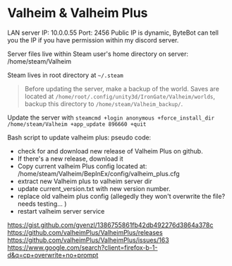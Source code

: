 # Valheim & Valheim Plus
LAN server IP: 10.0.0.55
Port: 2456
Public IP is dynamic, ByteBot can tell you the IP if you have permission within my discord server. 

Server files live within Steam user's home directory on server: /home/steam/Valheim

Steam lives in root directory at `~/.steam` 

>Before updating the server, make a backup of the world. Saves are located at `/home/root/.config/unity3d/IronGate/Valheim/worlds`, backup this directory to `/home/steam/Valheim_backup/`. 

Update the server with `steamcmd +login anonymous +force_install_dir /home/steam/Valheim +app_update 896660 +quit`

Bash script to update valheim plus: 
pseudo code: 
- check for and download new release of Valheim Plus on github. 
- If there's a new release, download it
- Copy current valheim Plus config located at: /home/steam/Valheim/BepInEx/config/valheim_plus.cfg
- extract new Valheim plus to valheim server dir
- update current_version.txt with new version number. 
- replace old valheim plus config (allegedly they won't overwrite the file? needs testing... )
- restart valheim server service


https://gist.github.com/gvenzl/1386755861fb42db492276d3864a378c
https://github.com/valheimPlus/ValheimPlus/releases
https://github.com/valheimPlus/ValheimPlus/issues/163
https://www.google.com/search?client=firefox-b-1-d&q=cp+overwrite+no+prompt 